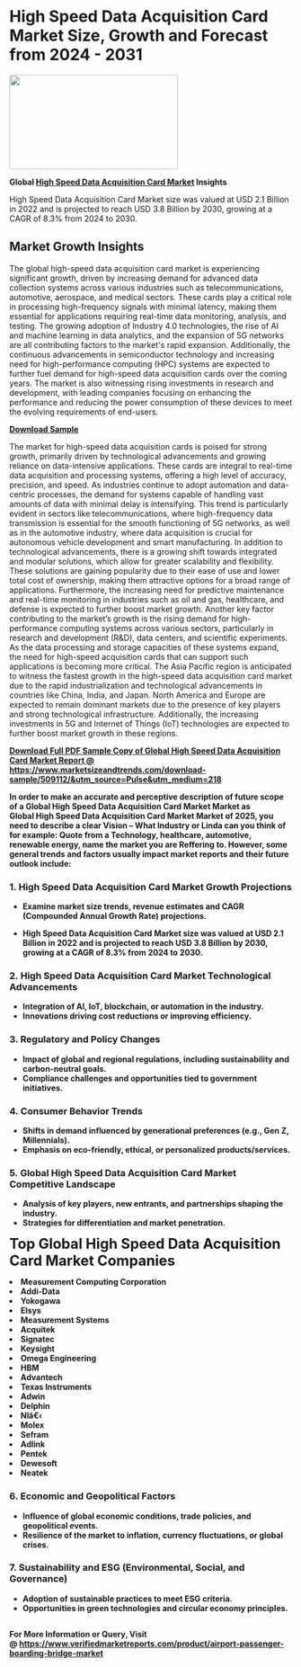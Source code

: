 <H1>High Speed Data Acquisition Card Market Size, Growth and Forecast from 2024 - 2031</H1><img class="aligncenter size-medium wp-image-584254" src="https://thirdeyenews.in/wp-content/uploads/2024/09/Global-Market-Research-300x168.jpeg" alt="" width="300" height="168" /><p><strong>Global&nbsp;<a href="https://www.marketsizeandtrends.com/download-sample/509112/&amp;utm_source=Pulse&amp;utm_medium=218">High Speed Data Acquisition Card Market</a> Insights</strong></p><p>High Speed Data Acquisition Card Market size was valued at USD 2.1 Billion in 2022 and is projected to reach USD 3.8 Billion by 2030, growing at a CAGR of 8.3% from 2024 to 2030.</p><p><h2>Market Growth Insights</h2> <p>The global high-speed data acquisition card market is experiencing significant growth, driven by increasing demand for advanced data collection systems across various industries such as telecommunications, automotive, aerospace, and medical sectors. These cards play a critical role in processing high-frequency signals with minimal latency, making them essential for applications requiring real-time data monitoring, analysis, and testing. The growing adoption of Industry 4.0 technologies, the rise of AI and machine learning in data analytics, and the expansion of 5G networks are all contributing factors to the market's rapid expansion. Additionally, the continuous advancements in semiconductor technology and increasing need for high-performance computing (HPC) systems are expected to further fuel demand for high-speed data acquisition cards over the coming years. The market is also witnessing rising investments in research and development, with leading companies focusing on enhancing the performance and reducing the power consumption of these devices to meet the evolving requirements of end-users.</p> <p><strong><a href="#">Download Sample</a></strong></p> <p>The market for high-speed data acquisition cards is poised for strong growth, primarily driven by technological advancements and growing reliance on data-intensive applications. These cards are integral to real-time data acquisition and processing systems, offering a high level of accuracy, precision, and speed. As industries continue to adopt automation and data-centric processes, the demand for systems capable of handling vast amounts of data with minimal delay is intensifying. This trend is particularly evident in sectors like telecommunications, where high-frequency data transmission is essential for the smooth functioning of 5G networks, as well as in the automotive industry, where data acquisition is crucial for autonomous vehicle development and smart manufacturing. In addition to technological advancements, there is a growing shift towards integrated and modular solutions, which allow for greater scalability and flexibility. These solutions are gaining popularity due to their ease of use and lower total cost of ownership, making them attractive options for a broad range of applications. Furthermore, the increasing need for predictive maintenance and real-time monitoring in industries such as oil and gas, healthcare, and defense is expected to further boost market growth. Another key factor contributing to the market’s growth is the rising demand for high-performance computing systems across various sectors, particularly in research and development (R&D), data centers, and scientific experiments. As the data processing and storage capacities of these systems expand, the need for high-speed acquisition cards that can support such applications is becoming more critical. The Asia Pacific region is anticipated to witness the fastest growth in the high-speed data acquisition card market due to the rapid industrialization and technological advancements in countries like China, India, and Japan. North America and Europe are expected to remain dominant markets due to the presence of key players and strong technological infrastructure. Additionally, the increasing investments in 5G and Internet of Things (IoT) technologies are expected to further boost market growth in these regions. <p><strong><a href="#"></p><p><span class=""><strong>Download Full PDF Sample Copy of Global High Speed Data Acquisition Card Market Report</strong> @ <a href="https://www.marketsizeandtrends.com/download-sample/509112/&amp;utm_source=Pulse&amp;utm_medium=218" target="_blank">https://www.marketsizeandtrends.com/download-sample/509112/&amp;utm_source=Pulse&amp;utm_medium=218</a></span></p><p>In order to make an accurate and perceptive description of future scope of a Global&nbsp;High Speed Data Acquisition Card Market Market as Global&nbsp;High Speed Data Acquisition Card Market Market of 2025, you need to describe a clear Vision &ndash; What Industry or Linda can you think of for example: Quote from a Technology, healthcare, automotive, renewable energy, name the market you are Reffering to. However, some general trends and factors usually impact market reports and their future outlook include:</p><h3>1.&nbsp;<strong>High Speed Data Acquisition Card Market Growth Projections</strong></h3><ul><li>Examine market size trends, revenue estimates and CAGR (Compounded Annual Growth Rate) projections.</li><li><p>High Speed Data Acquisition Card Market size was valued at USD 2.1 Billion in 2022 and is projected to reach USD 3.8 Billion by 2030, growing at a CAGR of 8.3% from 2024 to 2030.</p></li></ul><h3>2.&nbsp;<strong>High Speed Data Acquisition Card Market Technological Advancements</strong></h3><ul><li>Integration of AI, IoT, blockchain, or automation in the industry.</li><li>Innovations driving cost reductions or improving efficiency.</li></ul><h3>3.&nbsp;<strong>Regulatory and Policy Changes</strong></h3><ul><li>Impact of global and regional regulations, including sustainability and carbon-neutral goals.</li><li>Compliance challenges and opportunities tied to government initiatives.</li></ul><h3>4.&nbsp;<strong>Consumer Behavior Trends</strong></h3><ul><li>Shifts in demand influenced by generational preferences (e.g., Gen Z, Millennials).</li><li>Emphasis on eco-friendly, ethical, or personalized products/services.</li></ul><h3>5.&nbsp;<strong>Global High Speed Data Acquisition Card Market Competitive Landscape</strong></h3><ul><li>Analysis of key players, new entrants, and partnerships shaping the industry.</li><li>Strategies for differentiation and market penetration.</li></ul><p data-pm-slice="1 1 []"><span style="color: inherit; font-family: inherit; font-size: 25px;">Top Global High Speed Data Acquisition Card Market Companies</span></p><div class="" data-test-id=""><p><li>Measurement Computing Corporation</li><li> Addi-Data</li><li> Yokogawa</li><li> Elsys</li><li> Measurement Systems</li><li> Acquitek</li><li> Signatec</li><li> Keysight</li><li> Omega Engineering</li><li> HBM</li><li> Advantech</li><li> Texas Instruments</li><li> Adwin</li><li> Delphin</li><li> NIâ€‹</li><li> Molex</li><li> Sefram</li><li> Adlink</li><li> Pentek</li><li> Dewesoft</li><li> Neatek</li></p></div><h3>6.&nbsp;<strong>Economic and Geopolitical Factors</strong></h3><ul><li>Influence of global economic conditions, trade policies, and geopolitical events.</li><li>Resilience of the market to inflation, currency fluctuations, or global crises.</li></ul><h3>7.&nbsp;<strong>Sustainability and ESG (Environmental, Social, and Governance)</strong></h3><ul><li>Adoption of sustainable practices to meet ESG criteria.</li><li>Opportunities in green technologies and circular economy principles.</li></ul><h2><strong style="font-size: 14px;">For More Information or Query, Visit @&nbsp;</strong><a style="background-color: #ffffff; font-size: 14px;" href="https://www.marketsizeandtrends.com/report/high-speed-data-acquisition-card-market/" target="_blank">https://www.verifiedmarketreports.com/product/airport-passenger-boarding-bridge-market</a></h2>
